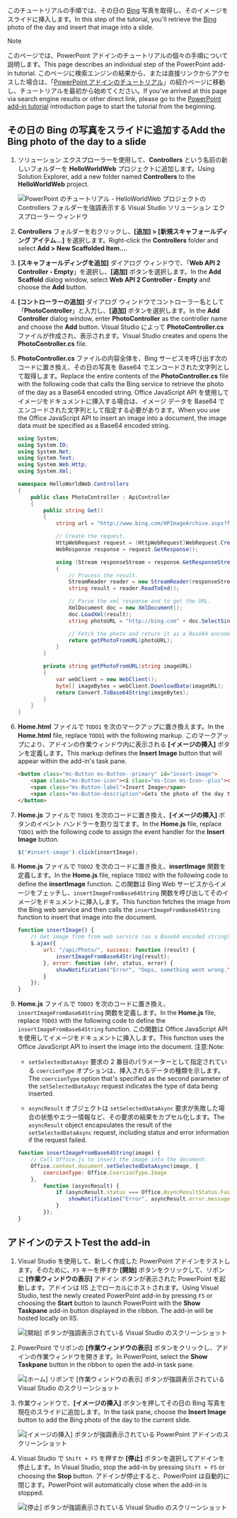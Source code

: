 <span data-ttu-id="4a54c-101">このチュートリアルの手順では、その日の [Bing](https://www.bing.com) 写真を取得し、そのイメージをスライドに挿入します。</span><span class="sxs-lookup"><span data-stu-id="4a54c-101">In this step of the tutorial, you'll retrieve the [Bing](https://www.bing.com) photo of the day and insert that image into a slide.</span></span>

> [!NOTE]
> <span data-ttu-id="4a54c-102">このページでは、PowerPoint アドインのチュートリアルの個々の手順について説明します。</span><span class="sxs-lookup"><span data-stu-id="4a54c-102">This page describes an individual step of the PowerPoint add-in tutorial.</span></span> <span data-ttu-id="4a54c-103">このページに検索エンジンの結果から、または直接リンクからアクセスした場合は、「[PowerPoint アドインのチュートリアル](../tutorials/powerpoint-tutorial.yml)」の紹介ページに移動し、チュートリアルを最初から始めてください。</span><span class="sxs-lookup"><span data-stu-id="4a54c-103">If you’ve arrived at this page via search engine results or other direct link, please go to the [PowerPoint add-in tutorial](../tutorials/powerpoint-tutorial.yml) introduction page to start the tutorial from the beginning.</span></span>

## <a name="add-the-bing-photo-of-the-day-to-a-slide"></a><span data-ttu-id="4a54c-104">その日の Bing の写真をスライドに追加する</span><span class="sxs-lookup"><span data-stu-id="4a54c-104">Add the Bing photo of the day to a slide</span></span>

1. <span data-ttu-id="4a54c-105">ソリューション エクスプローラーを使用して、**Controllers** という名前の新しいフォルダーを **HelloWorldWeb** プロジェクトに追加します。</span><span class="sxs-lookup"><span data-stu-id="4a54c-105">Using Solution Explorer, add a new folder named **Controllers** to the **HelloWorldWeb** project.</span></span>

    ![PowerPoint のチュートリアル - HelloWorldWeb プロジェクトの Controllers フォルダーを強調表示する Visual Studio ソリューション エクスプローラー ウィンドウ](../images/powerpoint-tutorial-solution-explorer-controllers.png)

2. <span data-ttu-id="4a54c-107">**Controllers** フォルダーを右クリックし、**[追加] > [新規スキャフォールディング アイテム...]** を選択します。</span><span class="sxs-lookup"><span data-stu-id="4a54c-107">Right-click the **Controllers** folder and select **Add > New Scaffolded Item...**.</span></span>

3. <span data-ttu-id="4a54c-108">**[スキャフォールディングを追加]** ダイアログ ウィンドウで、「**Web API 2 Controller - Empty**」を選択し、**[追加]** ボタンを選択します。</span><span class="sxs-lookup"><span data-stu-id="4a54c-108">In the **Add Scaffold** dialog window, select **Web API 2 Controller - Empty** and choose the **Add** button.</span></span> 

4. <span data-ttu-id="4a54c-109">**[コントローラーの追加]** ダイアログ ウィンドウでコントローラー名として「**PhotoController**」と入力し、**[追加]** ボタンを選択します。</span><span class="sxs-lookup"><span data-stu-id="4a54c-109">In the **Add Controller** dialog window, enter **PhotoController** as the controller name and choose the **Add** button.</span></span> <span data-ttu-id="4a54c-110">Visual Studio によって **PhotoController.cs** ファイルが作成され、表示されます。</span><span class="sxs-lookup"><span data-stu-id="4a54c-110">Visual Studio creates and opens the **PhotoController.cs** file.</span></span>

5. <span data-ttu-id="4a54c-111">**PhotoController.cs** ファイルの内容全体を、Bing サービスを呼び出す次のコードに置き換え、その日の写真を Base64 でエンコードされた文字列として取得します。</span><span class="sxs-lookup"><span data-stu-id="4a54c-111">Replace the entire contents of the **PhotoController.cs** file with the following code that calls the Bing service to retrieve the photo of the day as a Base64 encoded string.</span></span> <span data-ttu-id="4a54c-112">Office JavaScript API を使用してイメージをドキュメントに挿入する場合は、イメージ データを Base64 でエンコードされた文字列として指定する必要があります。</span><span class="sxs-lookup"><span data-stu-id="4a54c-112">When you use the Office JavaScript API to insert an image into a document, the image data must be specified as a Base64 encoded string.</span></span>

    ```csharp
    using System;
    using System.IO;
    using System.Net;
    using System.Text;
    using System.Web.Http;
    using System.Xml;

    namespace HelloWorldWeb.Controllers
    {
        public class PhotoController : ApiController
        {
            public string Get()
            {
                string url = "http://www.bing.com/HPImageArchive.aspx?format=xml&idx=0&n=1";

                // Create the request.
                HttpWebRequest request = (HttpWebRequest)WebRequest.Create(url);
                WebResponse response = request.GetResponse();

                using (Stream responseStream = response.GetResponseStream())
                {
                    // Process the result.
                    StreamReader reader = new StreamReader(responseStream, Encoding.UTF8);
                    string result = reader.ReadToEnd();

                    // Parse the xml response and to get the URL.
                    XmlDocument doc = new XmlDocument();
                    doc.LoadXml(result);
                    string photoURL = "http://bing.com" + doc.SelectSingleNode("/images/image/url").InnerText;

                    // Fetch the photo and return it as a Base64 encoded string.
                    return getPhotoFromURL(photoURL);
                }
            }

            private string getPhotoFromURL(string imageURL)
            {
                var webClient = new WebClient();
                byte[] imageBytes = webClient.DownloadData(imageURL);
                return Convert.ToBase64String(imageBytes);
            }
        }
    }
    ```

6. <span data-ttu-id="4a54c-113">**Home.html** ファイルで `TODO1` を次のマークアップに置き換えます。</span><span class="sxs-lookup"><span data-stu-id="4a54c-113">In the **Home.html** file, replace `TODO1` with the following markup.</span></span> <span data-ttu-id="4a54c-114">このマークアップにより、アドインの作業ウィンドウ内に表示される **[イメージの挿入]** ボタンを定義します。</span><span class="sxs-lookup"><span data-stu-id="4a54c-114">This markup defines the **Insert Image** button that will appear within the add-in's task pane.</span></span>

    ```html
    <button class="ms-Button ms-Button--primary" id="insert-image">
        <span class="ms-Button-icon"><i class="ms-Icon ms-Icon--plus"></i></span>
        <span class="ms-Button-label">Insert Image</span>
        <span class="ms-Button-description">Gets the photo of the day that shows on the Bing home page and adds it to the slide.</span>
    </button>
    ```

7. <span data-ttu-id="4a54c-115">**Home.js** ファイルで `TODO1` を次のコードに置き換え、**[イメージの挿入]** ボタンのイベント ハンドラーを割り当てます。</span><span class="sxs-lookup"><span data-stu-id="4a54c-115">In the **Home.js** file, replace `TODO1` with the following code to assign the event handler for the **Insert Image** button.</span></span>

    ```js
    $('#insert-image').click(insertImage);
    ```

8. <span data-ttu-id="4a54c-116">**Home.js** ファイルで `TODO2` を次のコードに置き換え、**insertImage** 関数を定義します。</span><span class="sxs-lookup"><span data-stu-id="4a54c-116">In the **Home.js** file, replace `TODO2` with the following code to define the **insertImage** function.</span></span> <span data-ttu-id="4a54c-117">この関数は Bing Web サービスからイメージをフェッチし、`insertImageFromBase64String` 関数を呼び出してそのイメージをドキュメントに挿入します。</span><span class="sxs-lookup"><span data-stu-id="4a54c-117">This function fetches the image from the Bing web service and then calls the `insertImageFromBase64String` function to insert that image into the document.</span></span>

    ```js
    function insertImage() {
        // Get image from from web service (as a Base64 encoded string).
        $.ajax({
            url: "/api/Photo/", success: function (result) {
                insertImageFromBase64String(result);
            }, error: function (xhr, status, error) {
                showNotification("Error", "Oops, something went wrong.");
            }
        });
    }
    ```

9. <span data-ttu-id="4a54c-118">**Home.js** ファイルで `TODO3` を次のコードに置き換え、`insertImageFromBase64String` 関数を定義します。</span><span class="sxs-lookup"><span data-stu-id="4a54c-118">In the **Home.js** file, replace `TODO3` with the following code to define the `insertImageFromBase64String` function.</span></span> <span data-ttu-id="4a54c-119">この関数は Office JavaScript API を使用してイメージをドキュメントに挿入します。</span><span class="sxs-lookup"><span data-stu-id="4a54c-119">This function uses the Office JavaScript API to insert the image into the document.</span></span> <span data-ttu-id="4a54c-120">注意:</span><span class="sxs-lookup"><span data-stu-id="4a54c-120">Note:</span></span> 

    - <span data-ttu-id="4a54c-121">`setSelectedDataAsyc` 要求の 2 番目のパラメーターとして指定されている `coercionType` オプションは、挿入されるデータの種類を示します。</span><span class="sxs-lookup"><span data-stu-id="4a54c-121">The `coercionType` option that's specified as the second parameter of the `setSelectedDataAsyc` request indicates the type of data being inserted.</span></span> 

    - <span data-ttu-id="4a54c-122">`asyncResult` オブジェクトは `setSelectedDataAsync` 要求が失敗した場合の状態やエラー情報など、その要求の結果をカプセル化します。</span><span class="sxs-lookup"><span data-stu-id="4a54c-122">The `asyncResult` object encapsulates the result of the `setSelectedDataAsync` request, including status and error information if the request failed.</span></span>

    ```js
    function insertImageFromBase64String(image) {
        // Call Office.js to insert the image into the document.
        Office.context.document.setSelectedDataAsync(image, {
            coercionType: Office.CoercionType.Image
        },
            function (asyncResult) {
                if (asyncResult.status === Office.AsyncResultStatus.Failed) {
                    showNotification("Error", asyncResult.error.message);
                }
            });
    }
    ```

## <a name="test-the-add-in"></a><span data-ttu-id="4a54c-123">アドインのテスト</span><span class="sxs-lookup"><span data-stu-id="4a54c-123">Test the add-in</span></span>

1. <span data-ttu-id="4a54c-p107">Visual Studio を使用して、新しく作成した PowerPoint アドインをテストします。そのために、`F5` キーを押すか **[開始]** ボタンをクリックして、リボンに **[作業ウィンドウの表示]** アドイン ボタンが表示された PowerPoint を起動します。アドインは IIS 上でローカルにホストされます。</span><span class="sxs-lookup"><span data-stu-id="4a54c-p107">Using Visual Studio, test the newly created PowerPoint add-in by pressing `F5` or choosing the **Start** button to launch PowerPoint with the **Show Taskpane** add-in button displayed in the ribbon. The add-in will be hosted locally on IIS.</span></span>

    ![[開始] ボタンが強調表示されている Visual Studio のスクリーンショット](../images/powerpoint-tutorial-start.png)

2. <span data-ttu-id="4a54c-127">PowerPoint でリボンの **[作業ウィンドウの表示]** ボタンをクリックし、アドインの作業ウィンドウを開きます。</span><span class="sxs-lookup"><span data-stu-id="4a54c-127">In PowerPoint, select the **Show Taskpane** button in the ribbon to open the add-in task pane.</span></span>

    ![[ホーム] リボンで [作業ウィンドウの表示] ボタンが強調表示されている Visual Studio のスクリーンショット](../images/powerpoint-tutorial-show-taskpane-button.png)

3. <span data-ttu-id="4a54c-129">作業ウィンドウで、**[イメージの挿入]** ボタンを押してその日の Bing 写真を現在のスライドに追加します。</span><span class="sxs-lookup"><span data-stu-id="4a54c-129">In the task pane, choose the **Insert Image** button to add the Bing photo of the day to the current slide.</span></span>

    ![[イメージの挿入] ボタンが強調表示されている PowerPoint アドインのスクリーンショット](../images/powerpoint-tutorial-insert-image-button.png)

4. <span data-ttu-id="4a54c-131">Visual Studio で `Shift + F5` を押すか **[停止]** ボタンを選択してアドインを停止します。</span><span class="sxs-lookup"><span data-stu-id="4a54c-131">In Visual Studio, stop the add-in by pressing `Shift + F5` or choosing the **Stop** button.</span></span> <span data-ttu-id="4a54c-132">アドインが停止すると、PowerPoint は自動的に閉じます。</span><span class="sxs-lookup"><span data-stu-id="4a54c-132">PowerPoint will automatically close when the add-in is stopped.</span></span>

    ![[停止] ボタンが強調表示されている Visual Studio のスクリーンショット](../images/powerpoint-tutorial-stop.png)